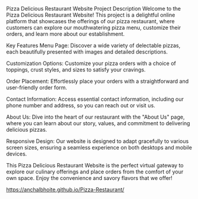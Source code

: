 Pizza Delicious Restaurant Website
Project Description
Welcome to the Pizza Delicious Restaurant Website! This project is a delightful online platform that showcases the offerings of our pizza restaurant, where customers can explore our mouthwatering pizza menu, customize their orders, and learn more about our establishment.

Key Features
Menu Page: Discover a wide variety of delectable pizzas, each beautifully presented with images and detailed descriptions.

Customization Options: Customize your pizza orders with a choice of toppings, crust styles, and sizes to satisfy your cravings.

Order Placement: Effortlessly place your orders with a straightforward and user-friendly order form.

Contact Information: Access essential contact information, including our phone number and address, so you can reach out or visit us.

About Us: Dive into the heart of our restaurant with the "About Us" page, where you can learn about our story, values, and commitment to delivering delicious pizzas.

Responsive Design: Our website is designed to adapt gracefully to various screen sizes, ensuring a seamless experience on both desktops and mobile devices.

This Pizza Delicious Restaurant Website is the perfect virtual gateway to explore our culinary offerings and place orders from the comfort of your own space. Enjoy the convenience and savory flavors that we offer!

 https://anchalbhoite.github.io/Pizza-Restaurant/
